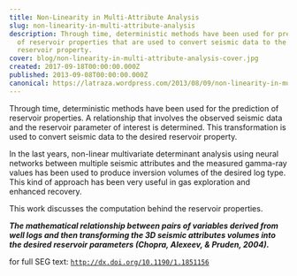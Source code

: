 ```yaml
---
title: Non-Linearity in Multi-Attribute Analysis
slug: non-linearity-in-multi-attribute-analysis
description: Through time, deterministic methods have been used for prediction
  of reservoir properties that are used to convert seismic data to the desired
  reservoir property.
cover: blog/non-linearity-in-multi-attribute-analysis-cover.jpg
created: 2017-09-18T00:00:00.000Z
published: 2013-09-08T00:00:00.000Z
canonical: https://latraza.wordpress.com/2013/08/09/non-linearity-in-multi-attribute-analysis/
---
```

Through time, deterministic methods have been used for the prediction of reservoir properties. A relationship that involves the observed seismic data and the reservoir parameter of interest is determined. This transformation is used to convert seismic data to the desired reservoir property.

In the last years, non-linear multivariate determinant analysis using neural networks between multiple seismic attributes and the measured gamma-ray values has been used to produce inversion volumes of the desired log type. This kind of approach has been very useful in gas exploration and enhanced recovery.

This work discusses the computation behind the reservoir properties.

**_The mathematical relationship between pairs of variables derived from well logs and then transforming the 3D seismic attributes volumes into the desired reservoir parameters (Chopra, Alexeev, & Pruden, 2004)._**

for full SEG text: [`http://dx.doi.org/10.1190/1.1851156`](http://dx.doi.org/10.1190/1.1851156)
